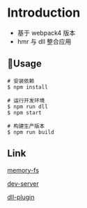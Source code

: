# Introduction

- 基于 webpack4 版本
- hmr 与 dll 整合应用

## Usage

```shell
# 安装依赖
$ npm install

# 运行开发环境
$ npm run dll
$ npm start

# 构建生产版本
$ npm run build
```

## Link

[memory-fs](https://www.npmjs.com/package/memory-fs)

[dev-server](https://www.webpackjs.com/configuration/dev-server/)

[dll-plugin](https://www.webpackjs.com/plugins/dll-plugin/)
